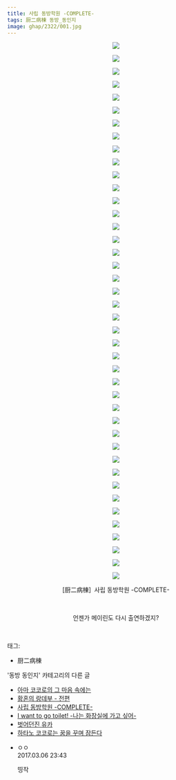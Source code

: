 ```yaml
---
title: 사립 동방학원 -COMPLETE-
tags: 厨二病棟 동방_동인지
image: ghap/2322/001.jpg
---
```

<div class="article">
<p style="text-align: center; clear: none; float: none;"><img src="{{ site.nasurl }}/ghap/2322/001.jpg"/></p>
<p style="text-align: center; clear: none; float: none;"><img src="{{ site.nasurl }}/ghap/2322/002.jpg"/></p>
<p style="text-align: center; clear: none; float: none;"><img src="{{ site.nasurl }}/ghap/2322/003.jpg"/></p>
<p style="text-align: center; clear: none; float: none;"><img src="{{ site.nasurl }}/ghap/2322/004.jpg"/></p>
<p style="text-align: center; clear: none; float: none;"><img src="{{ site.nasurl }}/ghap/2322/005.jpg"/></p>
<p style="text-align: center; clear: none; float: none;"><img src="{{ site.nasurl }}/ghap/2322/006.jpg"/></p>
<p style="text-align: center; clear: none; float: none;"><img src="{{ site.nasurl }}/ghap/2322/007.jpg"/></p>
<p style="text-align: center; clear: none; float: none;"><img src="{{ site.nasurl }}/ghap/2322/008.jpg"/></p>
<p style="text-align: center; clear: none; float: none;"><img src="{{ site.nasurl }}/ghap/2322/009.jpg"/></p>
<p style="text-align: center; clear: none; float: none;"><img src="{{ site.nasurl }}/ghap/2322/010.jpg"/></p>
<p style="text-align: center; clear: none; float: none;"><img src="{{ site.nasurl }}/ghap/2322/011.jpg"/></p>
<p style="text-align: center; clear: none; float: none;"><img src="{{ site.nasurl }}/ghap/2322/012.jpg"/></p>
<p style="text-align: center; clear: none; float: none;"><img src="{{ site.nasurl }}/ghap/2322/013.jpg"/></p>
<p style="text-align: center; clear: none; float: none;"><img src="{{ site.nasurl }}/ghap/2322/014.jpg"/></p>
<p style="text-align: center; clear: none; float: none;"><img src="{{ site.nasurl }}/ghap/2322/015.jpg"/></p>
<p style="text-align: center; clear: none; float: none;"><img src="{{ site.nasurl }}/ghap/2322/016.jpg"/></p>
<p style="text-align: center; clear: none; float: none;"><img src="{{ site.nasurl }}/ghap/2322/017.jpg"/></p>
<p style="text-align: center; clear: none; float: none;"><img src="{{ site.nasurl }}/ghap/2322/018.jpg"/></p>
<p style="text-align: center; clear: none; float: none;"><img src="{{ site.nasurl }}/ghap/2322/019.jpg"/></p>
<p style="text-align: center; clear: none; float: none;"><img src="{{ site.nasurl }}/ghap/2322/020.jpg"/></p>
<p style="text-align: center; clear: none; float: none;"><img src="{{ site.nasurl }}/ghap/2322/021.jpg"/></p>
<p style="text-align: center; clear: none; float: none;"><img src="{{ site.nasurl }}/ghap/2322/022.jpg"/></p>
<p style="text-align: center; clear: none; float: none;"><img src="{{ site.nasurl }}/ghap/2322/023.jpg"/></p>
<p style="text-align: center; clear: none; float: none;"><img src="{{ site.nasurl }}/ghap/2322/024.jpg"/></p>
<p style="text-align: center; clear: none; float: none;"><img src="{{ site.nasurl }}/ghap/2322/025.jpg"/></p>
<p style="text-align: center; clear: none; float: none;"><img src="{{ site.nasurl }}/ghap/2322/026.jpg"/></p>
<p style="text-align: center; clear: none; float: none;"><img src="{{ site.nasurl }}/ghap/2322/027.jpg"/></p>
<p style="text-align: center; clear: none; float: none;"><img src="{{ site.nasurl }}/ghap/2322/028.jpg"/></p>
<p style="text-align: center; clear: none; float: none;"><img src="{{ site.nasurl }}/ghap/2322/029.jpg"/></p>
<p style="text-align: center; clear: none; float: none;"><img src="{{ site.nasurl }}/ghap/2322/030.jpg"/></p>
<p style="text-align: center; clear: none; float: none;"><img src="{{ site.nasurl }}/ghap/2322/031.jpg"/></p>
<p style="text-align: center; clear: none; float: none;"><img src="{{ site.nasurl }}/ghap/2322/032.jpg"/></p>
<p style="text-align: center; clear: none; float: none;"><img src="{{ site.nasurl }}/ghap/2322/033.jpg"/></p>
<p style="text-align: center; clear: none; float: none;"><img src="{{ site.nasurl }}/ghap/2322/034.jpg"/></p>
<p style="text-align: center; clear: none; float: none;"><img src="{{ site.nasurl }}/ghap/2322/035.jpg"/></p>
<p style="text-align: center; clear: none; float: none;"><img src="{{ site.nasurl }}/ghap/2322/036.jpg"/></p>
<p style="text-align: center; clear: none; float: none;"><img src="{{ site.nasurl }}/ghap/2322/037.jpg"/></p>
<p style="text-align: center; clear: none; float: none;"><img src="{{ site.nasurl }}/ghap/2322/038.jpg"/></p>
<p style="text-align: center; clear: none; float: none;"><img src="{{ site.nasurl }}/ghap/2322/039.jpg"/></p>
<p style="text-align: center; clear: none; float: none;"><img src="{{ site.nasurl }}/ghap/2322/040.jpg"/></p>
<p style="text-align: center; clear: none; float: none;"><img src="{{ site.nasurl }}/ghap/2322/041.jpg"/></p>
<p style="text-align: center; clear: none; float: none;"><img src="{{ site.nasurl }}/ghap/2322/042.jpg"/></p>
<p style="text-align: center; clear: none; float: none;">[厨二病棟]  사립 동방학원 -COMPLETE-</p>
<p style="text-align: center; clear: none; float: none;"><br/></p>
<p style="text-align: center; clear: none; float: none;">언젠가 메이린도 다시 출연하겠지?</p>
<p><br/></p>
</div><div class="tagTrail">
<p>태그: </p>
<ul>
<li>厨二病棟</li>
</ul>
</div><div class="another">
<p>'동방 동인지' 카테고리의 다른 글</p>
<ul>
<li><a href="/2016-09-24-ghap_2324">아마 코코로의 그 마음 속에는</a></li>
<li><a href="/2016-09-24-ghap_2323">황혼의 랑데부 - 전편</a></li>
<li><a href="/2016-09-24-ghap_2322">사립 동방학원 -COMPLETE-</a></li>
<li><a href="/2016-09-24-ghap_2321">I want to go toilet! -나는 화장실에 가고 싶어-</a></li>
<li><a href="/2016-09-24-ghap_2320">벗어던진 유카</a></li>
<li><a href="/2016-09-23-ghap_2317">하타노 코코로는 꿈을 꾸며 잠든다</a></li>
</ul>
</div><div class="cb_module cb_fluid">
<div class="cb_wrt cb_profile">
<div class="comment">
<ul>
<li class="cb_thumb_off" id="comment14932985">
<div class="cb_comment_area">
<div class="cb_info_area">
<div class="cb_section">
<span class="cb_nick_name">ㅇㅇ</span>
</div>
<div class="cb_section">
<span class="cb_date">2017.03.06 23:43 </span>
</div>
</div>
<div class="cb_dsc_comment">
<p class="cb_dsc">
											띵작
										</p>
</div>
</div></li>
</ul>
</div>
</div><!-- commentList close -->
</div>